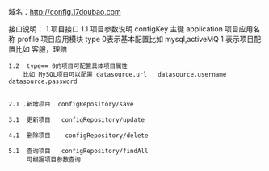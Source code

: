 域名：http://config.17doubao.com

接口说明：
  1.项目接口
    1.1 项目参数说明
       configKey  主键
       application 项目应用名称
       profile 项目应用模块
       type  0表示基本配置比如 mysql,activeMQ    1 表示项目配置比如 客服，理赔
       
    1.2  type== 0的项目可配置具体项目属性 
        比如 MySQL项目可以配置 datasource.url   datasource.username  datasource.password
    

    2.1 .新增项目  configRepository/save 
        
    3.1  更新项目   configRepository/update   
        
    4.1  删除项目    configRepository/delete     
    
    5.1  查询项目   configRepository/findAll
         可根据项目参数查询
         



